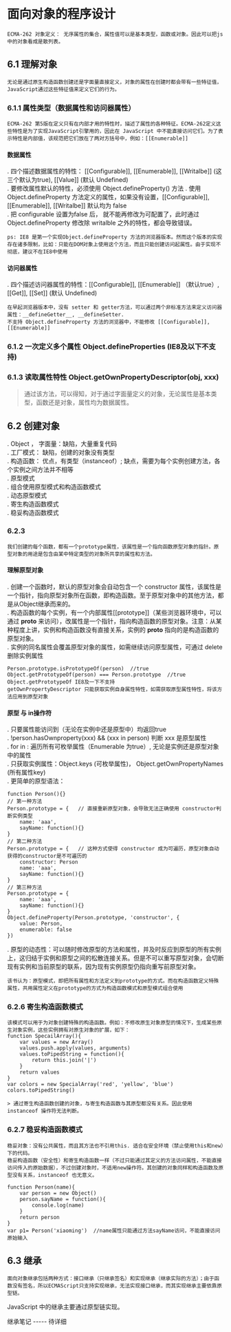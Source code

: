 # 面向对象的程序设计  

    ECMA-262 对象定义： 无序属性的集合，属性值可以是基本类型，函数或对象。因此可以把js中的对象看成是散列表。

## 6.1 理解对象  

    无论是通过原生构造函数创建还是字面量直接定义，对象的属性在创建时都会带有一些特征值，JavaScript通过这些特征值来定义它们的行为。  

### 6.1.1 属性类型（数据属性和访问器属性）  

    ECMA-262 第5版在定义只有在内部才用的特性时，描述了属性的各种特征。ECMA-262定义这些特性是为了实现JavaScript引擎用的，因此在 JavaScript 中不能直接访问它们。为了表示特性是内部值，该规范把它们放在了两对方括号中，例如：[[Enumerable]]  

#### 数据属性  
. 四个描述数据属性的特性： [[Configurable]], [[Enumerable]], [[Writalbe]] (这三个默认为true), [[Value]] (默认 Undefined)  
. 要修改属性默认的特性，必须使用 Object.defineProperty() 方法
. 使用 Object.defineProperty 方法定义的属性，如果没有设置，[[Configurable]], [[Enumerable]], [[Writalbe]] 默认均为 false  
. 把 configurable 设置为false 后， 就不能再修改为可配置了，此时通过 Object.defineProperty 修改除 writalble 之外的特性，都会导致错误。  

    ps: IE8 是第一个实现Object.defineProperty 方法的浏览器版本。然而这个版本的实现存在诸多限制，比如：只能在DOM对象上使用这个方法，而且只能创建访问起属性。由于实现不彻底，建议不在IE8中使用  

#### 访问器属性  
. 四个描述访问器属性的特性：[[Configurable]], [[Enumerable]] （默认true）, [[Get]], [[Set]] (默认 Undefined)  

    在早起浏览器版本中，没有 setter 和 getter方法，可以通过两个非标准方法来定义访问器属性：__defineGetter__, __defineSetter. 
    不支持 Object.defineProperty 方法的浏览器中，不能修改 [[Configurable]], [[Enumerable]]  

### 6.1.2 一次定义多个属性 Object.defineProperties (IE8及以下不支持)  
### 6.1.3 读取属性特性 Object.getOwnPropertyDescriptor(obj, xxx)  

> 通过该方法，可以得知，对于通过字面量定义的对象，无论属性是基本类型，函数还是对象，属性均为数据属性。  

## 6.2 创建对象  

. Object ， 字面量：缺陷，大量重复代码  
. 工厂模式： 缺陷，创建的对象没有类型   
. 构造函数： 优点，有类型（instanceof）; 缺点，需要为每个实例创建方法，各个实例之间方法并不相等  
. 原型模式  
. 组合使用原型模式和构造函数模式  
. 动态原型模式  
. 寄生构造函数模式  
. 稳妥构造函数模式  

### 6.2.3  

    我们创建的每个函数，都有一个prototype属性，该属性是一个指向函数原型对象的指针。原型对象的用途是包含由某中特定类型的对象所共享的属性和方法。  

#### 理解原型对象  

. 创建一个函数时，默认的原型对象会自动包含一个 constructor 属性，该属性是一个指针，指向原型对象所在函数，即构造函数。至于原型对象中的其他方法，都是从Object继承而来的。  
. 构造函数的每个实例，有一个内部属性[[prototype]]（某些浏览器环境中，可以通过 __proto__ 来访问），改属性是一个指针，指向构造函数的原型对象。注意：从某种程度上讲，实例和构造函数没有直接关系，实例的 __proto__ 指向的是构造函数的原型对象。  
. 实例的同名属性会覆盖原型对象的属性，如需继续访问原型属性，可通过 delete 删除实例属性

    Person.prototype.isPrototypeOf(person)  //true  
    Object.getPrototypeOf(person) === Person.prototype  //true  Object.getPrototypeOf IE8及一下不支持  
    getOwnPropertyDescriptor 只能获取实例自身属性特性，如需获取原型属性特性，将该方法应用到原型对象  

#### 原型 与 in操作符  

. 只要属性能访问到（无论在实例中还是原型中）均返回true  
. !person.hasOwnproperty(xxx) && (xxx in person)  判断 xxx 是原型属性  
. for in : 遍历所有可枚举属性（Enumerable 为true）, 无论是实例还是原型对象中的属性  
. 只获取实例属性：Object.keys (可枚举属性)， Object.getOwnPropertyNames (所有属性key)  
. 更简单的原型语法：   

    function Person(){}   
    // 第一种方法
    Person.prototype = {   // 直接重新原型对象，会导致无法正确使用 constructor判断实例类型  
        name: 'aaa',   
        sayName: function(){}   
    }  
    // 第二种方法 
    Person.prototype = {   // 这种方式使得 constructor 成为可遍历，原型对象自动获得的constructor是不可遍历的 
        constructor: Person
        name: 'aaa',   
        sayName: function(){}   
    }  
    // 第三种方法  
    Person.prototype = {    
        name: 'aaa',   
        sayName: function(){}   
    }  
    Object.defineProperty(Person.prototype, 'constructor', {
        value: Person,
        enumerable: false
    })  
    
. 原型的动态性：可以随时修改原型的方法和属性，并及时反应到原型的所有实例上，这归结于实例和原型之间的松散连接关系。但是不可以重写原型对象，会切断现有实例和当前原型的联系，因为现有实例原型仍指向重写前原型对象。

    该书认为：原型模式，即把所有属性和方法定义到prototype的方式。而在构造函数定义特殊属性，共用属性定义在prototype的方式为构造函数模式和原型模式组合使用  

### 6.2.6 寄生构造函数模式  
    该模式可以用于为对象创建特殊的构造函数。例如：不修改原生对象原型的情况下，生成某些原生对象实例，这些实例拥有对原生对象的扩展，如下：  
    function SpecailArray(){  
        var values = new Array()   
        values.push.apply(values, arguments)    
        values.toPipedString = function(){  
            return this.join('|')  
        }  
        return values  
    }  
    var colors = new SpecialArray('red', 'yellow', 'blue')   
    colors.toPipedString()  

    > 通过寄生构造函数创建的对象，与寄生构造函数与其原型都没有关系。因此使用 instanceof 操作符无法判断。  
### 6.2.7 稳妥构造函数模式  
    稳妥对象：没有公共属性，而且其方法也不引用this. 适合在安全环境（禁止使用this和new）下的代码。  
    稳妥构造函数（安全性）和寄生构造函数一样（不过只能通过其定义的方法访问属性，不能直接访问传入的原始数据），不过创建对象时，不适用new操作符。其创建的对象同样和构造函数及原型没有关系，instanceof 也无意义。  

    function Person(name){  
        var person = new Object()
        person.sayName = function(){
            console.log(name)
        }
        return person
    }  
    var p1= Person('xiaoming')  //name属性只能通过方法sayName访问，不能直接访问原始输入  

## 6.3 继承  

    面向对象继承包括两种方式：接口继承（只继承签名）和实现继承（继承实际的方法）；由于函数没有签名，所以ECMAScript只支持实现继承，无法实现接口继承，而其实现继承主要依靠原型链。  

JavaScript 中的继承主要通过原型链实现。  

继承笔记 ----- 待详细






